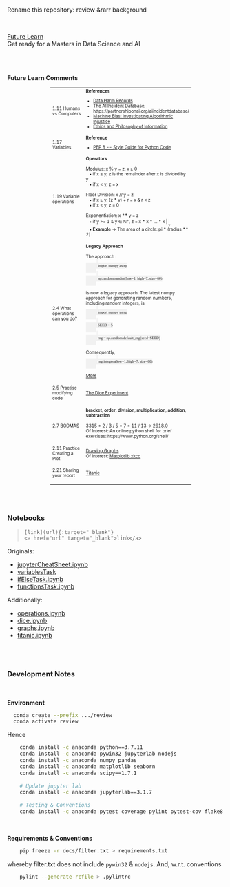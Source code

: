 <br>

Rename this repository: review &rarr background

<br>

[Future Learn](https://www.futurelearn.com/)<br>
Get ready for a Masters in Data Science and AI

<br>
<br>

**Future Learn Comments**

<table style="width: 65%; margin-left: 100px; font-size: 10px">
    <colgroup>
        <col span="1" style="width: 35%;">
        <col span="1" style="width: 65%;">
    </colgroup>
    <tr>
        <td>1.11 Humans vs Computers</td>
        <td><b>References</b><ul>
            <li><a href="https://datajusticelab.org/data-harm-record/" target="_blank">Data Harm Records</a></li>
            <li><a href="https://incidentdatabase.ai" target="_blank">The AI Incident Database</a>, https://partnershiponai.org/aiincidentdatabase/</li>
            <li><a href="https://www.propublica.org/series/machine-bias/p2" target="_blank">Machine Bias: Investigating Algorithmic Injustice</a></li>
            <li><a href="https://www.oii.ox.ac.uk/research/ethics-and-philosophy-of-information/" target="_blank">Ethics and Philosophy of Information</a></li></ul></td>
    </tr>
    <tr>
      <td>1.17 Variables</td>
      <td><b>Reference</b>
          <ul><li><a href="https://www.python.org/dev/peps/pep-0008/#function-and-variable-names" target="_blank">PEP 8 -- Style Guide for Python Code</a></li></ul></td>
    </tr>
    <tr>
      <td>1.19 Variable operations</td>
      <td><b>Operators</b><br><br>
        Modulus: x % y = z, x &ge; 0<br>
        &ensp; &bull; if x &ge; y, z is the remainder after x is divided by y<br>
        &ensp; &bull; if x < y, z = x<br><br>      
        Floor Division: x // y = z<br>
        &ensp; &bull; if x &ge; y, (z * y) + r = x & r < z<br>
        &ensp; &bull; if x < y, z = 0<br><br>        
        Exponentiation: x ** y = z<br>
        &ensp; &bull; if y >= 1 & y &isin; &#8469;<sup>+</sup>, z = x * x * &hellip; * x &VerticalLine; <sub><sub>y</sub></sub><br>
        &ensp; &bull; <b>Example</b> &rarr; The area of a circle: pi * (radius ** 2)<br><br></td>
    </tr>
    <tr>
      <td>2.4 What operations can you do?</td>
      <td><b>Legacy Approach</b><br><br>
          The approach<br>
          <code style="font-family: Gafata, Consolas; background-color: #f1f1f1; padding: 2px; margin-left: 25px">
          &ensp; import numpy as np
          </code><br>
          <code style="font-family: Gafata, Consolas; background-color: #f1f1f1; padding: 2px; margin-left: 25px">
          &ensp; np.random.randint(low=1, high=7, size=60)
          </code><br><br>
          is now a legacy approach. The latest numpy approach for generating random numbers, including random integers, is<br>
          <code style="font-family: Gafata, Consolas; background-color: #f1f1f1; padding: 2px; margin-left: 25px">
          &ensp; import numpy as np
          </code><br>
          <code style="font-family: Gafata, Consolas; background-color: #f1f1f1; padding: 2px; margin-left: 25px">
          &ensp; SEED = 5
          </code><br>
          <code style="font-family: Gafata, Consolas; background-color: #f1f1f1; padding: 2px; margin-left: 25px">
          &ensp; rng = np.random.default_rng(seed=SEED)
          </code><br><br>         
          Consequently,<br>
          <code style="font-family: Gafata, Consolas; background-color: #f1f1f1; padding: 2px; margin-left: 25px">
          &ensp; rng.integers(low=1, high=7, size=60)
          </code><br><br>
          <a href="https://colab.research.google.com/github/miscellane/review/blob/develop/notebooks/operations.ipynb#scrollTo=fg-lqYrtNLXa">More</a><br><br></td>
    </tr>
    <tr>
      <td>2.5 Practise modifying code<br><br></td>
      <td><a href="https://colab.research.google.com/github/miscellane/review/blob/develop/notebooks/dice.ipynb">The Dice Experiment</a><br><br></td>
    </tr>
    <tr>
      <td>2.7 BODMAS</td>
      <td><b>bracket, order, division, multiplication, addition, subtraction</b><br><br>3315 * 2 / 3 / 5 * 7 * 11 / 13 &rarr; 2618.0<br>
          Of Interest: An online python shell for brief exercises: https://www.python.org/shell/<br><br></td>
    </tr>
    <tr>
      <td>2.11 Practice Creating a Plot<br><br></td>
      <td><a href="https://colab.research.google.com/github/miscellane/review/blob/develop/notebooks/graphs.ipynb#scrollTo=Practice">Drawing Graphs</a> <br>
          Of Interest: <a href="https://matplotlib.org/stable/gallery/showcase/xkcd.html#sphx-glr-gallery-showcase-xkcd-py">Matplotlib xkcd</a><br><br></td>
    </tr>
    <tr>
      <td>2.21 Sharing your report<br><br></td>
      <td><a href="https://github.com/miscellane/review/tree/develop/docs/titanic">Titanic</a><br><br></td>
    </tr>
</table>


<br>
<br>

### Notebooks

> `[link](url){:target="_blank"}` <br>
`<a href="url" target="_blank">link</a>`

Originals:
* [jupyterCheatSheet.ipynb](https://colab.research.google.com/github/miscellane/review/blob/develop/notebooks/jupyterCheatSheet.ipynb)
* [variablesTask](https://colab.research.google.com/github/miscellane/review/blob/develop/notebooks/variablesTask.ipynb)
* <a href="https://colab.research.google.com/github/miscellane/review/blob/develop/notebooks/ifElseTask.ipynb" target="\_blank">ifElseTask.ipynb</a>
* [functionsTask.ipynb](https://colab.research.google.com/github/miscellane/review/blob/develop/notebooks/functionsTask.ipynb)

Additionally:
* [operations.ipynb](https://colab.research.google.com/github/miscellane/review/blob/develop/notebooks/operations.ipynb)
* [dice.ipynb](https://colab.research.google.com/github/miscellane/review/blob/develop/notebooks/dice.ipynb)
* [graphs.ipynb](https://colab.research.google.com/github/miscellane/review/blob/develop/notebooks/graphs.ipynb)
* [titanic.ipynb](https://colab.research.google.com/github/miscellane/review/blob/develop/notebooks/titanic.ipynb)

<br>
<br>

### Development Notes

<br>

**Environment**

```bash
  conda create --prefix .../review
  conda activate review
```

Hence

```bash
    conda install -c anaconda python==3.7.11    
    conda install -c anaconda pywin32 jupyterlab nodejs
    conda install -c anaconda numpy pandas
    conda install -c anaconda matplotlib seaborn
    conda install -c anaconda scipy==1.7.1
    
    # Update jupyter lab
    conda install -c anaconda jupyterlab==3.1.7
    
    # Testing & Conventions
    conda install -c anaconda pytest coverage pylint pytest-cov flake8

```

<br>

**Requirements & Conventions**

```bash
    pip freeze -r docs/filter.txt > requirements.txt
```

whereby filter.txt does not include `pywin32` & `nodejs`.  And, w.r.t. conventions

```bash
    pylint --generate-rcfile > .pylintrc
```

<br>
<br>
<br>
<br>